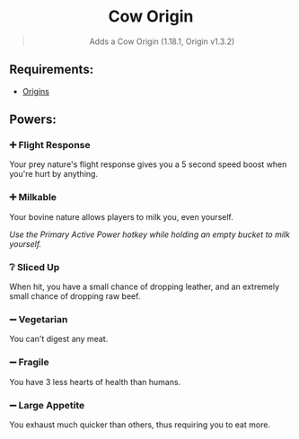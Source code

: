 <div align="center">
  
# Cow Origin

> Adds a Cow Origin (1.18.1, Origin v1.3.2)

</div>

## Requirements:

- [Origins](https://modrinth.com/mod/origins)

## Powers:

### ➕ Flight Response
Your prey nature's flight response gives you a 5 second speed boost when you're hurt by anything.

### ➕ Milkable
Your bovine nature allows players to milk you, even yourself.

*Use the Primary Active Power hotkey while holding an empty bucket to milk yourself.*

### ❔ Sliced Up
When hit, you have a small chance of dropping leather, and an extremely small chance of dropping raw beef.

### ➖ Vegetarian
You can't digest any meat.

### ➖ Fragile
You have 3 less hearts of health than humans.

### ➖ Large Appetite
You exhaust much quicker than others, thus requiring you to eat more.